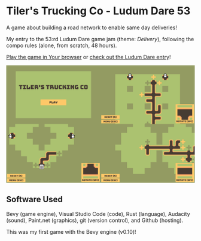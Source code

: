 # Tiler's Trucking Co - Ludum Dare 53

A game about building a road network to enable same day deliveries!

My entry to the 53:rd Ludum Dare game jam (theme: *Delivery*), following the compo rules (alone, from scratch, 48 hours).

[Play the game in Your browser](https://aggrathon.github.io/LudumDare53/) or [check out the Ludum Dare entry](https://ldjam.com/events/ludum-dare/53/tilers-trucking-co)!

![Screenshot](screenshot.png)

## Software Used

Bevy (game engine), Visual Studio Code (code), Rust (language), Audacity (sound), Paint.net (graphics), git (version control), and Github (hosting).

This was my first game with the Bevy engine (v0.10)!
